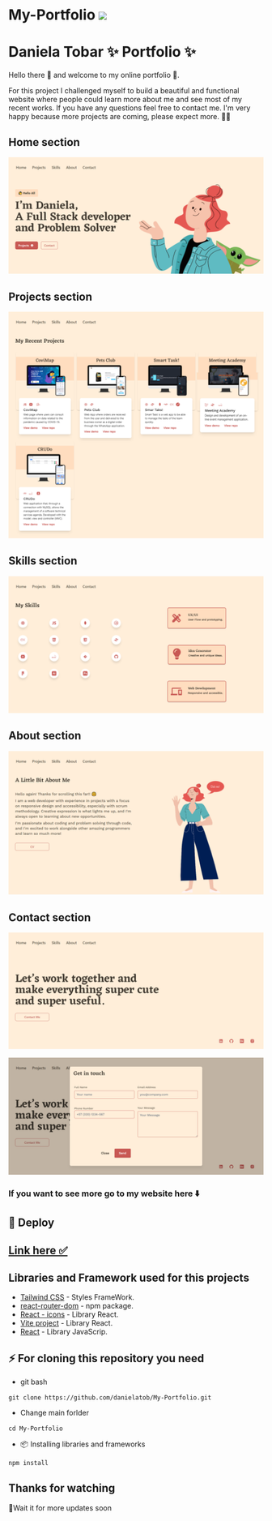 # My-Portfolio <img height="40" src="https://raw.githubusercontent.com/innng/innng/master/assets/kyubey.gif"/>

# Daniela Tobar ✨ Portfolio ✨

Hello there 👋 and welcome to my online portfolio 🙈.

For this project I challenged myself to build a beautiful and functional website where people could learn more about me and see most of my recent works. If you have any questions feel free to contact me. I'm very happy because more projects are coming, please expect more. 🧑‍💻<h2>Home section </h2>
<p align="center">
<img src="https://raw.githubusercontent.com/DanielaTob/img/main/home%20port.png" alt="home"/>
</p>
<h2>Projects section </h2>
<p align="center">
<img src="https://raw.githubusercontent.com/DanielaTob/img/main/projects.png" alt="work"/>  
</p>
<h2>Skills section </h2>
<p align="center">
<img src="https://raw.githubusercontent.com/DanielaTob/img/main/skills.png" alt="skills"/>  
</p>
<h2>About section </h2>
<p align="center">
<img src="https://raw.githubusercontent.com/DanielaTob/img/main/about.png" alt="about"/>  
</p>
<h2>Contact section </h2>
<p align="center">
<img src="https://raw.githubusercontent.com/DanielaTob/img/main/contact.png" alt="contact"/>  
</p>
<p align="center">
<img src="https://raw.githubusercontent.com/DanielaTob/img/main/form.png" alt="form"/>  
</p>

<h3>If you want to see more go to my website here ⬇️</h3>

##  🚀 Deploy

<h2> <a href="https://portfolio-daniela-tobar.vercel.app/"> Link here ✅ </a> </h2>


## Libraries and Framework used for this projects

* [Tailwind CSS](https://tailwindcss.com/) - Styles FrameWork. 
* [react-router-dom](https://v5.reactrouter.com/web/guides/quick-start) -  npm package. 
* [React - icons](https://react-icons.github.io/react-icons/) - Library React. 
* [Vite project](https://vitejs.dev/) - Library React. 
* [React](https://reactjs.org/) - Library JavaScrip.

## ⚡️ For cloning this repository you need
- git bash
```git
git clone https://github.com/danielatob/My-Portfolio.git
```
- Change main forlder
```git
cd My-Portfolio
```
- 📦️ Installing libraries and frameworks
```js
npm install
```

## Thanks for watching
👷Wait it for more updates soon
